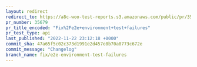 ```yaml
---
layout: redirect
redirect_to: https://a8c-woo-test-reports.s3.amazonaws.com/public/pr/35679/api/index.html
pr_number: 35679
pr_title_encoded: "Fix%2Fe2e+environment+test+failures"
pr_test_type: api
last_published: "2022-11-22 23:12:18 +0000"
commit_sha: 47a65f5c02c373d1991e2d457e8b70a0773c672e
commit_message: "Changelog"
branch_name: fix/e2e-environment-test-failures
---
```

